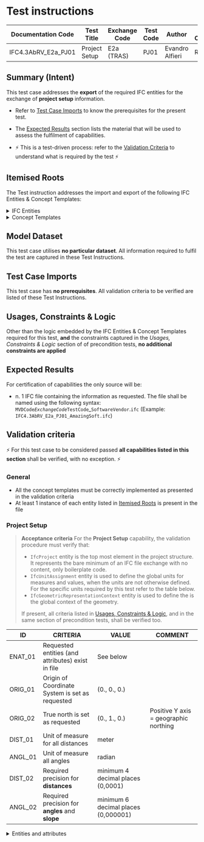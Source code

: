 # Test instructions

| Documentation Code   | Test Title                    | Exchange Code | Test Code | Author          | Data Owner | Version | Date       |
|----------------------|-------------------------------|---------------|-----------| ----------------|------------|---------|------------|
| IFC4.3AbRV_E2a_PJ01  | Project Setup                 | E2a (TRAS)    | PJ01      | Evandro Alfieri | RFI        | 1.0     | DD.MM.YYYY |



## Summary (Intent)

This test case addresses the **export** of the required IFC entities for the exchange of **project setup** information.

- Refer to [Test Case Imports](#Test-Case-Imports) to know the prerequisites for the present test.

- The [Expected Results](#Expected-Results) section lists the material that will be used to assess the fulfilment of capabilities.

- :zap: This is a test-driven process: refer to the [Validation Criteria](#Validation-Criteria) to understand what is required by the test :zap:




## Itemised Roots

The Test instruction addresses the import and export of the following IFC Entities & Concept Templates:

<details><summary>IFC Entities</summary>

These entities represent a test-specific subset of the wider AbRV_E2a exchange and the overall AbRV MVD. **The scope of the test shall not be used as a definitive scope of the exchange, or of the MVD**

- Model setup:
   1. IfcProject
</details>

<details><summary>Concept Templates</summary> 

These concept templates represent a test-specific subset of the wider AbRV_Ex exchange and the overall AbRV MVD, that must be correctly exported to meet the validation criteria. **The scope of the test shall not be used as a definitive scope of the exchange, or of the MVD**

- Project Context
   - Project Representation Context
   - Project Units
</details>




## Model Dataset

This test case utilises **no particular dataset**. All information required to fulfil the test are captured in these Test Instructions.




## Test Case Imports

This test case has **no prerequisites**. All validation criteria to be verified are listed of these Test Instructions.



## Usages, Constraints & Logic 

Other than the logic embedded by the IFC Entities & Concept Templates required for this test, **and** the constraints captured in the *Usages, Constraints & Logic* section of of precondition tests, **no additional constraints are applied**




## Expected Results

For certification of capabilities the only source will be:

- n. 1 IFC file containing the information as requested. The file shall be named using the following syntax: `MVDCode`_`ExchangeCode`_`TestCode`_`SoftwareVendor`.`ifc` (Example: `IFC4.3AbRV_E2a_PJ01_AmazingSoft.ifc`)




## Validation criteria
:zap: For this test case to be considered passed **all capabilities listed in this section** shall be verified, with no exception. :zap:

### General

- All the concept templates must be correctly implemented as presented in the validation criteria
- At least 1 instance of each entity listed in [Itemised Roots](#Itemised-Roots) is present in the file


### Project Setup

> **Acceptance criteria**
 For the **Project Setup** capability, the validation procedure must verify that:
> - `IfcProject` entity is the top most element in the project structure. It represents the bare minimum of an IFC file exchange with no content, only boilerplate code.
> - `IfcUnitAssignment` entity is used to define the global units for measures and values, when the units are not otherwise defined. For the specific units required by this test refer to the table below.
> - `IfcGeometricRepresentationContext` entity is used to define the is the global context of the geometry.
>
> If present, all criteria listed in [Usages, Constraints & Logic](#Usages,-Constraints-&-Logic), and in the same section of precondition tests, shall be verified too.


| **ID**  | **CRITERIA**                                      | **VALUE**                           | **COMMENT**                           |
|---------|---------------------------------------------------|-------------------------------------|---------------------------------------|
| ENAT_01 | Requested entities (and attributes) exist in file | See below                           |                                       |
| ORIG_01 | Origin of Coordinate System is set as requested   | (0., 0., 0.)                        |                                       |
| ORIG_02 | True north is set as requested                    | (0., 1., 0.)                        | Positive Y axis = geographic northing |
| DIST_01 | Unit of measure for all distances                 | meter                               |                                       |
| ANGL_01 | Unit of measure all angles                        | radian                              |                                       |
| DIST_02 | Required precision for **distances**              | minimum 4 decimal places (0,0001)   |                                       |
| ANGL_02 | Required precision for **angles** and **slope**   | minimum 6 decimal places (0,000001) |                                       |


<details><summary>Entities and attributes</summary>

`IfcProject`

| # | Attribute              | Value / Instructions                                                                                                                    |
|---|------------------------|-----------------------------------------------------------------------------------------------------------------------------------------|
| 1 | GlobalId               | Machine-generated, according to [this specification](https://technical.buildingsmart.org/resources/ifcimplementationguidance/ifc-guid/) |
| 2 | OwnerHistory           | $                                                                                                                                       |
| 3 | Name                   | 'IFC4.3AbRV Project'                                                                                                                    |
| 4 | Description            | 'Project setup'                                                                                                                         |
| 5 | ObjectType             | $                                                                                                                                       |
| 6 | LongName               | $                                                                                                                                       |
| 7 | Phase                  | $                                                                                                                                       |
| 8 | RepresentationContexts | Points to `IfcGeometricRepresentationContext`                                                                                           |
| 9 | UnitsInContext         | Points to `IfcUnitAssignment`                                                                                                           |


`IfcGeometricRepresentationContext`

| # | Attribute                | Value / Instructions               |
|---|--------------------------|------------------------------------|
| 1 | ContextIdentifier        | $                                  |
| 2 | ContextType              | 'Model)'                           |
| 3 | CoordinateSpaceDimension | 3                                  |
| 4 | Precision                | 1.E-6                              |
| 5 | WorldCoordinateSystem    | Points to `IfcAxis2Placement3D`    |
| 6 | TrueNorth                | Points to Y direction (0., 1., 0.) |


`IfcAxis2Placement3D`

| # | Attribute    | Value / Instructions                       |
|---|--------------|--------------------------------------------|
| 1 | Location     | Points to `IfcCartesianPoint` (0., 0., 0.) |
| 2 | Axis         | Points to Z direction (0., 0., 1.)         |
| 3 | RefDirection | Points to X direction (1., 0., 0.)         |


Example of SI unit encoding
```
#17 = IFCUNITASSIGNMENT((#18, #19, #20, #24));
#18 = IFCSIUNIT(*, .LENGTHUNIT., $, .METRE.);
#19 = IFCSIUNIT(*, .AREAUNIT., $, .SQUARE_METRE.);
#20 = IFCSIUNIT(*, .VOLUMEUNIT., $, .CUBIC_METRE.);
```

Example of non-SI unit used for angles: degree instead of radian
```
#22 = IFCSIUNIT(*, .PLANEANGLEUNIT., $, .RADIAN.);
#23 = IFCMEASUREWITHUNIT(IFCPLANEANGLEMEASURE(0.017453292519943295), #22);
#24 = IFCCONVERSIONBASEDUNIT(#1, .PLANEANGLEUNIT., 'degree', #23);
```


</details>
